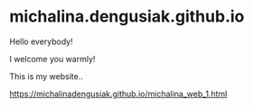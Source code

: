 # michalina.dengusiak.github.io
Hello everybody!

I welcome you warmly!

This is my website..

https://michalinadengusiak.github.io/michalina_web_1.html

    
      
